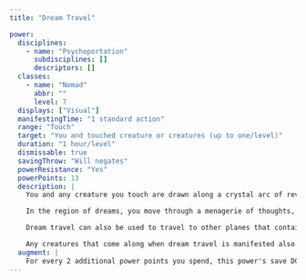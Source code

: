 ```yaml
---
title: "Dream Travel"

power:
  disciplines:
    - name: "Psychoportation"
      subdisciplines: []
      descriptors: []
  classes:
    - name: "Nomad"
      abbr: ""
      level: 7
  displays: ["Visual"]
  manifestingTime: "1 standard action"
  range: "Touch"
  target: "You and touched creature or creatures (up to one/level)"
  duration: "1 hour/level"
  dismissable: true
  savingThrow: "Will negates"
  powerResistance: "Yes"
  powerPoints: 13
  description: |
    You and any creature you touch are drawn along a crystal arc of reverie to the edge of conscious thought and into the region of dreams. You can take more than one creature along with you (subject to your level limit), but each one must be touching another one. You physically enter the land of dreams, leaving nothing behind.

    In the region of dreams, you move through a menagerie of thoughts, desires, and phantoms created by the minds of dreamers everywhere. For every minute you move through dream, you can "wake" to find yourself five miles displaced in the waking world. Thus, a character can use this power to travel rapidly by physically entering where only dreams normally prowl, moving the desired distance, and then stepping back into the waking world. You know where you will come out in the waking world.

    Dream travel can also be used to travel to other planes that contain creatures that dream, but doing this requires crossing into the dreams of outsiders, where you are subject to the vagaries of many dream realities-a potentially perilous proposition. Transferring to another plane of existence in this fashion requires 1d4 hours of uninterrupted travel.

    Any creatures that come along when dream travel is manifested also make the transition to the borders of unconscious thought. A creature separated from you wanders off into the dreamscape. When the duration ends, all affected creatures return to the waking world as much as 1,000 miles (d%&times;10) from their starting point. If a creature remains in the dreamscape, it is powerless to leave unless it can manifest the dream travel power itself or someone who manifests the power seeks out the lost creature.
  augment: |
    For every 2 additional power points you spend, this power's save DC increases by 1.
---
```

